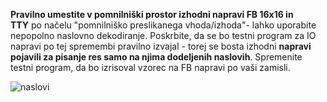 **Pravilno umestite v pomnilniški prostor izhodni napravi FB 16x16 in TTY** po načelu "pomnilniško preslikanega vhoda/izhoda"- lahko uporabite nepopolno naslovno dekodiranje. Poskrbite, da se bo testni program za IO napravi po tej spremembi pravilno izvajal - torej se bosta izhodni **napravi pojavili za pisanje res samo na njima dodeljenih naslovih**. Spremenite testni program, da bo izrisoval vzorec na FB napravi po vaši zamisli.

![naslovi](images/Naslovi.png)